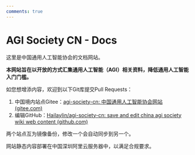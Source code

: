 ```yaml
---
comments: true
---
```

# AGI Society CN - Docs

这里是中国通用人工智能协会的文档网站。

**本网站旨在以开放的方式汇集通用人工智能（AGI）相关资料，降低通用人工智能入门门槛。**

如您想增添内容，欢迎到以下Git库提交Pull Requests：

1. 中国境内站点Gitee：[agi-society-cn: 中国通用人工智能协会网站 (gitee.com)](https://gitee.com/Hailay/agi-society-cn)
2. 编辑GitHub：[Hailaylin/agi-society-cn: save and edit china agi society wiki web content (github.com)](https://github.com/Hailaylin/agi-society-cn)

两个站点互为镜像备份，修改一个会自动同步到另一个。

网站静态内容部署在中国深圳阿里云服务器中，以满足合规要求。
